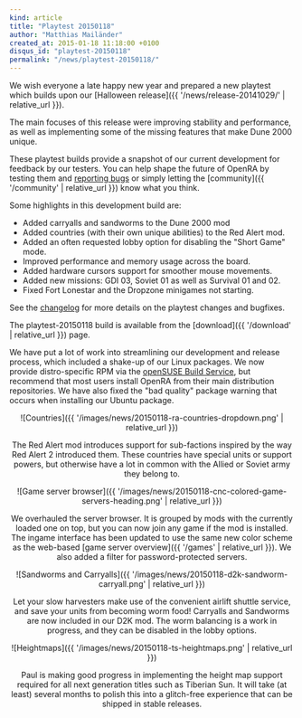 ```yaml
---
kind: article
title: "Playtest 20150118"
author: "Matthias Mailänder"
created_at: 2015-01-18 11:18:00 +0100
disqus_id: "playtest-20150118"
permalink: "/news/playtest-20150118/"
---
```


We wish everyone a late happy new year and prepared a new playtest which builds upon our [Halloween release]({{ '/news/release-20141029/' | relative_url }}).

The main focuses of this release were improving stability and performance, as well as implementing some of the missing features that make Dune 2000 unique.

These playtest builds provide a snapshot of our current development for feedback by our testers. You can help shape the future of OpenRA by testing them and [reporting bugs](http://bugs.openra.net) or simply letting the [community]({{ '/community' | relative_url }}) know what you think.


Some highlights in this development build are:

   - Added carryalls and sandworms to the Dune 2000 mod
   - Added countries (with their own unique abilities) to the Red Alert mod.
   - Added an often requested lobby option for disabling the "Short Game" mode.
   - Improved performance and memory usage across the board.
   - Added hardware cursors support for smoother mouse movements.
   - Added new missions: GDI 03, Soviet 01 as well as Survival 01 and 02.
   - Fixed Fort Lonestar and the Dropzone minigames not starting.

See the [changelog](https://github.com/OpenRA/OpenRA/wiki/Historical-Changelogs) for more details on the playtest changes and bugfixes.

The playtest-20150118 build is available from the [download]({{ '/download' | relative_url }}) page.

We have put a lot of work into streamlining our development and release process, which included a shake-up of our Linux packages.  We now provide distro-specific RPM via the [openSUSE Build Service](https://software.opensuse.org/download.html?project=games:openra&package=openra), but recommend that most users install OpenRA from their main distribution repositories.  We have also fixed the "bad quality" package warning that occurs when installing our Ubuntu package.

<div style="text-align:center" markdown="1">
![Countries]({{ '/images/news/20150118-ra-countries-dropdown.png' | relative_url }})
 
The Red Alert mod introduces support for sub-factions inspired by the way Red Alert 2 introduced them. These countries have special units or support powers, but otherwise have a lot in common with the Allied or Soviet army they belong to.

![Game server browser]({{ '/images/news/20150118-cnc-colored-game-servers-heading.png' | relative_url }})

We overhauled the server browser. It is grouped by mods with the currently loaded one on top, but you can now join any game if the mod is installed. The ingame interface has been updated to use the same new color scheme as the web-based [game server overview]({{ '/games' | relative_url }}). We also added a filter for password-protected servers.

![Sandworms and Carryalls]({{ '/images/news/20150118-d2k-sandworm-carryall.png' | relative_url }})

Let your slow harvesters make use of the convenient airlift shuttle service, and save your units from becoming worm food! Carryalls and Sandworms are now included in our D2K mod. The worm balancing is a work in progress, and they can be disabled in the lobby options.

![Heightmaps]({{ '/images/news/20150118-ts-heightmaps.png' | relative_url }})

Paul is making good progress in implementing the height map support required for all next generation titles such as Tiberian Sun. It will take (at least) several months to polish this into a glitch-free experience that can be shipped in stable releases.
</div>
